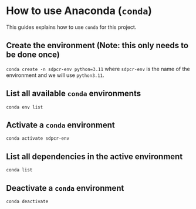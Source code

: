# How to use Anaconda (`conda`)

This guides explains how to use `conda` for this project.

## Create the environment (Note: this only needs to be done once)
`conda create -n sdpcr-env python=3.11`
where `sdpcr-env` is the name of the environment and we will use `python3.11`.

## List all available `conda` environments
`conda env list`

## Activate a `conda` environment
`conda activate sdpcr-env`

## List all dependencies in the active environment
`conda list`

## Deactivate a `conda` environment
`conda deactivate`
